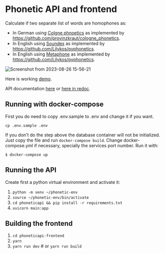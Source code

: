 Phonetic API and frontend
=========================

Calculate if two separate list of words are homophones as:

 * In German using [Colgne phnoetics](https://en.wikipedia.org/wiki/Cologne_phonetics) as implemented by https://github.com/provinzkraut/cologne_phonetics.
 * In English using [Soundex](https://en.wikipedia.org/wiki/Soundex) as implemented by https://github.com/Lilykos/pyphonetics.
 * In English using [Metaphone](https://en.wikipedia.org/wiki/Soundex) as implemented by https://github.com/Lilykos/pyphonetics.

![Screenshot from 2023-08-26 15-56-21](https://github.com/aivuk/phonetics/assets/272892/3e21a9eb-14a4-4b78-a4d6-79ccb1f6de64)


Here is working [demo](https://homophones.vaz.io).

API documentation [here](https://homophones.vaz.io/api/docs) or [here in redoc](https://homophones.vaz.io/api/redoc).

## Running with docker-compose

First you do need to copy .env.sample to .env and change it if you want.

`cp .env.sample .env`

If you don't do the step above the database container will not be initialized. Just copy the file and run `docker-compose build`.
Change docker-compose.yml if necessary, specially the services port number. Run it with:

`$ docker-compose up`

## Running the API

Create first a python virtual environment and activate it:

1. `python -m venv ~/phonetic-env`
2. `source ~/phonetic-env/bin/activate`
3. `cd phoneticapi && pip install -r requirements.txt`
4. `uvicorn main:app`

## Building the frontend

1. `cd phoneticapi-frontend`
2. `yarn`
3. `yarn run dev` # or `yarn run build`
